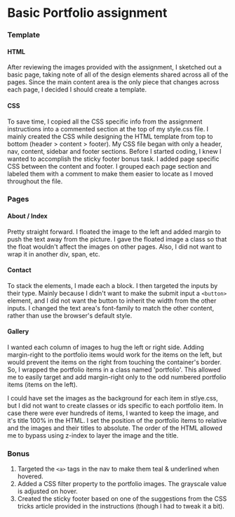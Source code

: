 # Basic Portfolio assignment

### Template

#### HTML
After reviewing the images provided with the assignment, I sketched out a basic page, taking note of all of the design elements shared across all of the pages. Since the main content area is the only piece that changes across each page, I decided I should create a template. 

#### CSS
To save time, I copied all the CSS specific info from the assignment instructions into a commented section at the top of my style.css file. I mainly created the CSS while designing the HTML template from top to bottom (header > content > footer). My CSS file began with only a header, nav, content, sidebar and footer sections. Before I started coding, I knew I wanted to accomplish the sticky footer bonus task. I added page specific CSS between the content and footer. I grouped each page section and labeled them with a comment to make them easier to locate as I moved throughout the file.

### Pages

#### About / Index

Pretty straight forward. I floated the image to the left and added margin to push the text away from the picture. I gave the floated image a class so that the float wouldn't affect the images on other pages. Also, I did not want to wrap it in another div, span, etc.

#### Contact

To stack the elements, I made each a block. I then targeted the inputs by their type. Mainly because I didn't want to make the submit input a `<button>` element, and I did not want the button to inherit the width from the other inputs. I changed the text area's font-family to match the other content, rather than use the browser's default style.

#### Gallery
I wanted each column of images to hug the left or right side. Adding margin-right to the portfolio items would work for the items on the left, but would prevent the items on the right from touching the container's border. So, I wrapped the portfolio items in a class named 'portfolio'. This allowed me to easily target and add margin-right only to the odd numbered portfolio items (items on the left).

I could have set the images as the background for each item in stlye.css, but I did not want to create classes or ids specific to each portfolio item. In case there were ever hundreds of items, I wanted to keep the image, and it's title 100% in the HTML. I set the position of the portfolio items to relative and the images and their titles to absolute. The order of the HTML allowed me to bypass using z-index to layer the image and the title.


### Bonus

1. Targeted the `<a>` tags in the nav to make them teal & underlined when hovered.
2. Added a CSS filter property to the portfolio images. The grayscale value is adjusted on hover. 
3. Created the sticky footer based on one of the suggestions from the CSS tricks article provided in the instructions (though I had to tweak it a bit).